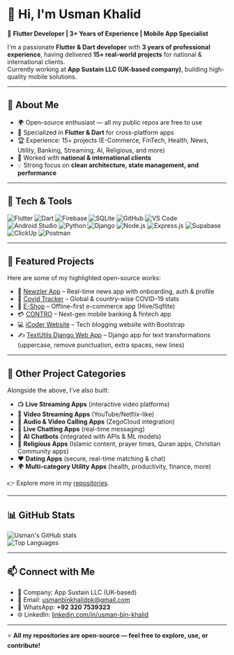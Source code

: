 # 👋 Hi, I'm Usman Khalid  

🚀 **Flutter Developer | 3+ Years of Experience | Mobile App Specialist**  

I'm a passionate **Flutter & Dart developer** with **3 years of professional experience**, having delivered **15+ real-world projects** for national & international clients.  
Currently working at **App Sustain LLC (UK-based company)**, building high-quality mobile solutions.  

---

## 💼 About Me
- 🌍 Open-source enthusiast — all my public repos are free to use  
- 📱 Specialized in **Flutter & Dart** for cross-platform apps  
- 🏆 Experience: 15+ projects (E-Commerce, FinTech, Health, News, Utility, Banking, Streaming, AI, Religious, and more)  
- 🤝 Worked with **national & international clients**  
- 💡 Strong focus on **clean architecture, state management, and performance**  

---

## 🔨 Tech & Tools
![Flutter](https://img.shields.io/badge/Flutter-02569B?logo=flutter&logoColor=white)
![Dart](https://img.shields.io/badge/Dart-0175C2?logo=dart&logoColor=white)
![Firebase](https://img.shields.io/badge/Firebase-FFCA28?logo=firebase&logoColor=black)
![SQLite](https://img.shields.io/badge/SQLite-003B57?logo=sqlite&logoColor=white)
![GitHub](https://img.shields.io/badge/GitHub-181717?logo=github&logoColor=white)
![VS Code](https://img.shields.io/badge/VS%20Code-007ACC?logo=visualstudiocode&logoColor=white)
![Android Studio](https://img.shields.io/badge/Android%20Studio-3DDC84?logo=androidstudio&logoColor=white)
![Python](https://img.shields.io/badge/Python-3776AB?logo=python&logoColor=white)
![Django](https://img.shields.io/badge/Django-092E20?logo=django&logoColor=white)
![Node.js](https://img.shields.io/badge/Node.js-339933?logo=nodedotjs&logoColor=white)
![Express.js](https://img.shields.io/badge/Express.js-000000?logo=express&logoColor=white)
![Supabase](https://img.shields.io/badge/Supabase-3FCF8E?logo=supabase&logoColor=white)
![ClickUp](https://img.shields.io/badge/ClickUp-7B68EE?logo=clickup&logoColor=white)
![Postman](https://img.shields.io/badge/Postman-FF6C37?logo=postman&logoColor=white)

---

## 📂 Featured Projects
Here are some of my highlighted open-source works:  

- 📰 [Newzler App](https://github.com/Usman-bin-Khalid/Newzler-App) – Real-time news app with onboarding, auth & profile  
- 🦠 [Covid Tracker](https://github.com/Usman-bin-Khalid/Covid-Tracker) – Global & country-wise COVID-19 stats  
- 🛒 [E-Shop](https://github.com/Usman-bin-Khalid/E-Shop) – Offline-first e-commerce app (Hive/Sqflite)  
- 💳 [CONTRO](https://github.com/Usman-bin-Khalid/CONTRO-App) – Next-gen mobile banking & fintech app  
- 💻 [iCoder Website](https://github.com/Usman-bin-Khalid/iCoder-Website-Using-BootStrap) – Tech blogging website with Bootstrap  
- ✍️ [TextUtils Django Web App](https://github.com/Usman-bin-Khalid/Text_Utils_Django_Website) – Django app for text transformations (uppercase, remove punctuation, extra spaces, new lines)  

---

## 📂 Other Project Categories
Alongside the above, I’ve also built:  
- 📺 **Live Streaming Apps** (interactive video platforms)  
- 🎥 **Video Streaming Apps** (YouTube/Netflix-like)  
- 📡 **Audio & Video Calling Apps** (ZegoCloud integration)  
- 💬 **Live Chatting Apps** (real-time messaging)  
- 🤖 **AI Chatbots** (integrated with APIs & ML models)  
- 📖 **Religious Apps** (Islamic content, prayer times, Quran apps, Christian Community apps)  
- ❤️ **Dating Apps** (secure, real-time matching & chat)  
- 🌍 **Multi-category Utility Apps** (health, productivity, finance, more)  

👉 Explore more in my [repositories](https://github.com/Usman-bin-Khalid?tab=repositories).  

---

## 📊 GitHub Stats
![Usman's GitHub stats](https://github-readme-stats.vercel.app/api?username=Usman-bin-Khalid&show_icons=true&theme=tokyonight)  
![Top Languages](https://github-readme-stats.vercel.app/api/top-langs/?username=Usman-bin-Khalid&layout=compact&theme=tokyonight)  

---

## 📫 Connect with Me
- 💼 Company: App Sustain LLC (UK-based) 
- 📧 Email: usmanbinkhalidpk@gmail.com  
- 📱 WhatsApp: **+92 320 7539323**  
- 🌐 LinkedIn: [linkedin.com/in/usman-bin-khalid](https://www.linkedin.com/in/usmanbinkhalidpk)  

---

⭐ **All my repositories are open-source — feel free to explore, use, or contribute!**  
